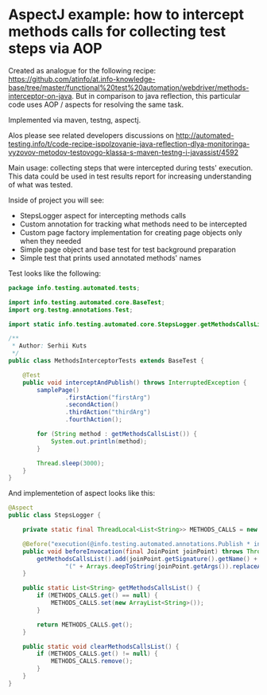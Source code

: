 AspectJ example: how to intercept methods calls for collecting test steps via AOP
======

Created as analogue for the following recipe: https://github.com/atinfo/at.info-knowledge-base/tree/master/functional%20test%20automation/webdriver/methods-interceptor-on-java.
But in comparison to java reflection, this particular code uses AOP / aspects for resolving the same task. 

Implemented via maven, testng, aspectj.

Alos please see related developers discussions on http://automated-testing.info/t/code-recipe-ispolzovanie-java-reflection-dlya-monitoringa-vyzovov-metodov-testovogo-klassa-s-maven-testng-i-javassist/4592

Main usage: collecting steps that were intercepted during tests' execution. This data could be used in
test results report for increasing understanding of what was tested.

Inside of project you will see: 
 
 - StepsLogger aspect for intercepting methods calls
 - Custom annotation for tracking what methods need to be intercepted
 - Custom page factory implementation for creating page objects only when they needed
 - Simple page object and base test for test background preparation
 - Simple test that prints used annotated methods' names


Test looks like the following:
```java
package info.testing.automated.tests;

import info.testing.automated.core.BaseTest;
import org.testng.annotations.Test;

import static info.testing.automated.core.StepsLogger.getMethodsCallsList;

/**
 * Author: Serhii Kuts
 */
public class MethodsInterceptorTests extends BaseTest {

    @Test
    public void interceptAndPublish() throws InterruptedException {
        samplePage()
                .firstAction("firstArg")
                .secondAction()
                .thirdAction("thirdArg")
                .fourthAction();

        for (String method : getMethodsCallsList()) {
            System.out.println(method);
        }

        Thread.sleep(3000);
    }
}
```
And implementetion of aspect looks like this:

```java
@Aspect
public class StepsLogger {

    private static final ThreadLocal<List<String>> METHODS_CALLS = new ThreadLocal<>();

    @Before("execution(@info.testing.automated.annotations.Publish * info.testing.automated.pages..*.*(..))")
    public void beforeInvocation(final JoinPoint joinPoint) throws Throwable {
        getMethodsCallsList().add(joinPoint.getSignature().getName() +
                "(" + Arrays.deepToString(joinPoint.getArgs()).replaceAll("\\[|\\]", "") + ")");
    }

    public static List<String> getMethodsCallsList() {
        if (METHODS_CALLS.get() == null) {
            METHODS_CALLS.set(new ArrayList<String>());
        }

        return METHODS_CALLS.get();
    }

    public static void clearMethodsCallsList() {
        if (METHODS_CALLS.get() != null) {
            METHODS_CALLS.remove();
        }
    }
}
```
